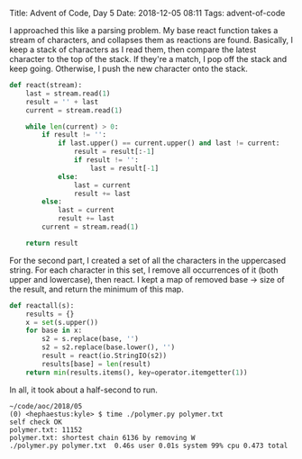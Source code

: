 Title: Advent of Code, Day 5
Date: 2018-12-05 08:11
Tags: advent-of-code 

I approached this like a parsing problem. My base react function takes a stream
of characters, and collapses them as reactions are found. Basically, I keep a
stack of characters as I read them, then compare the latest character to the top
of the stack. If they're a match, I pop off the stack and keep going. Otherwise,
I push the new character onto the stack.

```python
def react(stream):
    last = stream.read(1)
    result = '' + last
    current = stream.read(1)

    while len(current) > 0:
        if result != '':
            if last.upper() == current.upper() and last != current:
                result = result[:-1]
                if result != '':
                    last = result[-1]
            else:
                last = current
                result += last
        else:
            last = current
            result += last
        current = stream.read(1)

    return result
```

For the second part, I created a set of all the characters in the uppercased
string. For each character in this set, I remove all occurrences of it (both
upper and lowercase), then react. I kept a map of removed base -> size of the
result, and return the minimum of this map.

```python
def reactall(s):
    results = {}
    x = set(s.upper())
    for base in x:
        s2 = s.replace(base, '')
        s2 = s2.replace(base.lower(), '')
        result = react(io.StringIO(s2))
        results[base] = len(result)
    return min(results.items(), key=operator.itemgetter(1))
```

In all, it took about a half-second to run.

```
~/code/aoc/2018/05
(0) <hephaestus:kyle> $ time ./polymer.py polymer.txt
self check OK
polymer.txt: 11152
polymer.txt: shortest chain 6136 by removing W
./polymer.py polymer.txt  0.46s user 0.01s system 99% cpu 0.473 total
```

